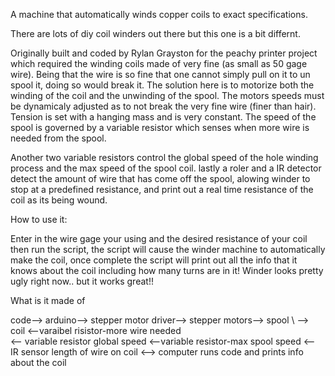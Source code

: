 A machine that automatically winds copper coils to exact specifications.

There are lots of diy coil winders out there but this one is a bit differnt.

Originally built and coded by Rylan Grayston for the peachy printer project which required the winding coils made of very fine (as small as 50 gage wire). Being that the wire is so fine that one cannot simply pull on it to un spool it, doing so would break it. The solution here is to motorize both the winding of the coil and the unwinding of the spool. The motors speeds must be dynamicaly adjusted  as to not break the very fine wire (finer than hair). Tension is set with a hanging mass and is very constant. The speed of the spool is governed by a variable resistor which senses when more wire is needed from the spool.

Another two variable resistors control the global speed of the hole winding process and the max speed of the spool coil. lastly a roler and a IR detector detect the amount of wire that has come off the spool, alowing winder to stop at a predefined resistance, and print out a real time resistance of the coil as its being wound. 

How to use it:

Enter in the wire gage your using and the desired resistance of your coil then run the script, the script will cause the winder machine to automatically make the coil, once complete the script will print out all the info that it knows about the coil including how many turns are in it!
Winder looks pretty ugly right now.. but it works great!!

What is it made of

code--> arduino--> stepper motor driver--> stepper motors--> spool
                \                                        \--> coil
                 \<--varaibel risistor-more wire needed                                                                     
                  \<-- variable resistor global speed
                   \<--variable resistor-max spool speed
                    \<-- IR sensor length of wire on coil
                     \<--> computer runs code and prints info about the coil



